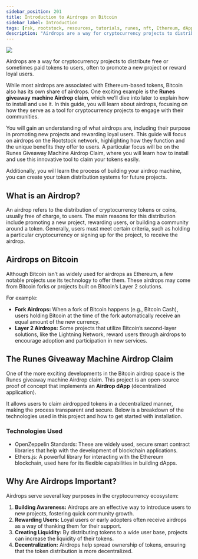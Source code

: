 ```yaml
---
sidebar_position: 201
title: Introduction to Airdrops on Bitcoin
sidebar_label: Introduction
tags: [rsk, rootstock, resources, tutorials, runes, nft, Ethereum, dApps, smart contracts, airdrop]
description: "Airdrops are a way for cryptocurrency projects to distribute free or sometimes paid tokens to users, often to promote a new project or reward loyal users. "
---
```


<img src="/img/resources/runes/airdrop/intro-airdrop.png"/>

Airdrops are a way for cryptocurrency projects to distribute free or sometimes paid tokens to users, often to promote a new project or reward loyal users. 

While most airdrops are associated with Ethereum-based tokens, Bitcoin also has its own share of airdrops. One exciting example is the **Runes giveaway machine Airdrop claim**, which we’ll dive into later to explain how to install and use it.
In this guide, you will learn about airdrops, focusing on how they serve as a tool for cryptocurrency projects to engage with their communities.

You will gain an understanding of what airdrops are, including their purpose in promoting new projects and rewarding loyal users. 
This guide will focus on  airdrops on the Rootstock network, highlighting how they function and the unique benefits they offer to users. A particular focus will be on the Runes Giveaway Machine Airdrop Claim, where you will learn how to install and use this innovative tool to claim your tokens easily.

Additionally, you will learn the process of building your airdrop machine, you can create your token distribution systems for future projects.

## What is an Airdrop?
An airdrop refers to the distribution of cryptocurrency tokens or coins, usually free of charge, to users. The main reasons for this distribution include promoting a new project, rewarding users, or building a community around a token. Generally, users must meet certain criteria, such as holding a particular cryptocurrency or signing up for the project, to receive the airdrop.

## Airdrops on Bitcoin
Although Bitcoin isn’t as widely used for airdrops as Ethereum, a few notable projects use its technology to offer them. These airdrops may come from Bitcoin forks or projects built on Bitcoin’s Layer 2 solutions.

For example:
- **Fork Airdrops:** When a fork of Bitcoin happens (e.g., Bitcoin Cash), users holding Bitcoin at the time of the fork automatically receive an equal amount of the new currency.
- **Layer 2 Airdrops:** Some projects that utilize Bitcoin’s second-layer solutions, like the Lightning Network, reward users through airdrops to encourage adoption and participation in new services.

## The Runes Giveaway Machine Airdrop Claim

One of the more exciting developments in the Bitcoin airdrop space is the Runes giveaway machine Airdrop claim. This project is an open-source proof of concept that implements an **Airdrop dApp** (decentralized application). 

It allows users to claim airdropped tokens in a decentralized manner, making the process transparent and secure. Below is a breakdown of the technologies used in this project and how to get started with installation.

### Technologies Used
- OpenZeppelin Standards: These are widely used, secure smart contract libraries that help with the development of blockchain applications.
- Ethers.js: A powerful library for interacting with the Ethereum blockchain, used here for its flexible capabilities in building dApps.

## Why Are Airdrops Important?
Airdrops serve several key purposes in the cryptocurrency ecosystem:
1. **Building Awareness:** Airdrops are an effective way to introduce users to new projects, fostering quick community growth.
2. **Rewarding Users:** Loyal users or early adopters often receive airdrops as a way of thanking them for their support.
3. **Creating Liquidity:** By distributing tokens to a wide user base, projects can increase the liquidity of their tokens.
4. **Decentralization:** Airdrops help spread ownership of tokens, ensuring that the token distribution is more decentralized.

